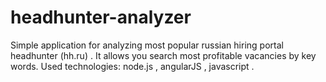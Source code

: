 # headhunter-analyzer
Simple application for analyzing most popular russian hiring portal headhunter (hh.ru) . It allows you search most profitable vacancies by key words. Used technologies: node.js , angularJS , javascript .
